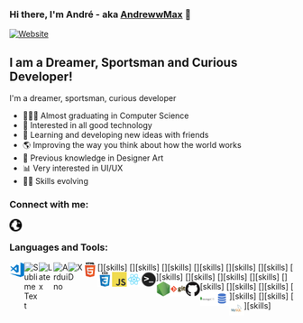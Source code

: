 ### Hi there, I'm André - aka [AndrewwMax][website] 👋

[![Website](https://img.shields.io/website?label=andreww.dev.br&style=for-the-badge&url=https://andreww.dev.br)](https://andreww.dev.br)

## I am a Dreamer, Sportsman and Curious Developer!

I'm a dreamer, sportsman, curious developer
- 👨🏽‍🎓 Almost graduating in Computer Science
- 🔋 Interested in all good technology
- 👥 Learning and developing new ideas with friends
- 🌎 Improving the way you think about how the world works
- 🎨 Previous knowledge in Designer Art
- 📊 Very interested in UI/UX
- 🏋️‍♂️ Skills evolving

### Connect with me:

[<img align="left" alt="andreww.dev.br" width="22px" src="https://raw.githubusercontent.com/iconic/open-iconic/master/svg/globe.svg" />][website]

<br />

### Languages and Tools:

[<img align="left" alt="Visual Studio Code" width="26px" src="https://raw.githubusercontent.com/github/explore/80688e429a7d4ef2fca1e82350fe8e3517d3494d/topics/visual-studio-code/visual-studio-code.png" />][skills]
[<img align="left" alt="Sublime Text" width="26px" src="https://www.sublimehq.com/images/sublime_text.png" />][skills]
[<img align="left" alt="Latex" width="26px" src="https://upload.wikimedia.org/wikipedia/commons/9/92/LaTeX_logo.svg" />][skills]
[<img align="left" alt="Arduino" width="26px" src="https://cdn.arduino.cc/header-footer/prod/assets/headerLogo-arduino.svg" />][skills]
[<img align="left" alt="XD" width="26px" src="https://www.adobe.com/content/dam/cc/us/en/creative-cloud/xd.svg" />][skills]
[<img align="left" alt="HTML5" width="26px" src="https://raw.githubusercontent.com/github/explore/80688e429a7d4ef2fca1e82350fe8e3517d3494d/topics/html/html.png" />][skills]
[<img align="left" alt="CSS3" width="26px" src="https://raw.githubusercontent.com/github/explore/80688e429a7d4ef2fca1e82350fe8e3517d3494d/topics/css/css.png" />][skills]
[<img align="left" alt="JavaScript" width="26px" src="https://raw.githubusercontent.com/github/explore/80688e429a7d4ef2fca1e82350fe8e3517d3494d/topics/javascript/javascript.png" />][skills]
[<img align="left" alt="React" width="26px" src="https://raw.githubusercontent.com/github/explore/80688e429a7d4ef2fca1e82350fe8e3517d3494d/topics/react/react.png" />][skills]
[<img align="left" alt="Terminal" width="26px" src="https://raw.githubusercontent.com/github/explore/80688e429a7d4ef2fca1e82350fe8e3517d3494d/topics/terminal/terminal.png" />][skills]
[<img align="left" alt="Node.js" width="26px" src="https://raw.githubusercontent.com/github/explore/80688e429a7d4ef2fca1e82350fe8e3517d3494d/topics/nodejs/nodejs.png" />][skills]
[<img align="left" alt="Git" width="26px" src="https://raw.githubusercontent.com/github/explore/80688e429a7d4ef2fca1e82350fe8e3517d3494d/topics/git/git.png" />][skills]
[<img align="left" alt="GitHub" width="26px" src="https://raw.githubusercontent.com/github/explore/78df643247d429f6cc873026c0622819ad797942/topics/github/github.png" />][skills]
[<img align="left" alt="MongoDB" width="26px" src="https://raw.githubusercontent.com/github/explore/80688e429a7d4ef2fca1e82350fe8e3517d3494d/topics/mongodb/mongodb.png" />][skills]
[<img align="left" alt="SQL" width="26px" src="https://raw.githubusercontent.com/github/explore/80688e429a7d4ef2fca1e82350fe8e3517d3494d/topics/sql/sql.png" />][skills]
[<img align="left" alt="MySQL" width="26px" src="https://raw.githubusercontent.com/github/explore/80688e429a7d4ef2fca1e82350fe8e3517d3494d/topics/mysql/mysql.png" />][skills]

<br />
<br />

[website]: https://andreww.dev.br
